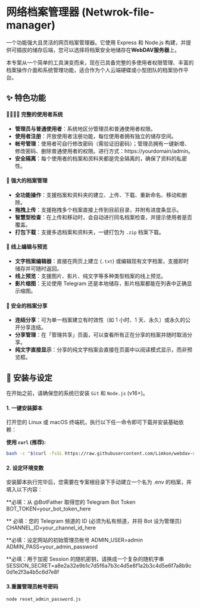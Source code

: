 # 网络档案管理器 (Netwrok-file-manager)

一个功能强大且灵活的网页档案管理器。它使用 Express 和 Node.js 构建，并提供可插拔的储存后端，您可以选择将档案安全地储存在**WebDAV服务器**上。

本专案从一个简单的工具演变而来，现在已具备完整的多使用者权限管理、丰富的档案操作介面和系统管理功能，适合作为个人云端硬碟或小型团队的档案协作平台。

## ✨ 特色功能

#### 👨‍👩‍👧‍👦 完整的使用者系统

* **管理员与普通使用者**：系统地区分管理员和普通使用者权限。
* **使用者注册**：开放使用者注册功能，每位使用者拥有独立的储存空间。
* **帐号管理**：使用者可自行修改密码（需验证旧密码）；管理员拥有一键新增、修改密码、删除普通使用者的权限。进行方式：https://yourdomain/admin。
* **安全隔离**：每个使用者的档案和资料夹都是完全隔离的，确保了资料的私密性。


#### 📂 强大的档案管理

* **全功能操作**：支援档案和资料夹的建立、上传、下载、重新命名、移动和删除。
* **拖拽上传**：支援拖拽多个档案直接上传到目前目录，并附有进度条显示。
* **智慧型检查**：在上传和移动时，会自动进行同名档案检查，并提示使用者是否覆盖。
* **打包下载**：支援多选档案和资料夹，一键打包为 `.zip` 档案下载。

#### 📝 线上编辑与预览

* **文字档案编辑器**：直接在网页上建立 (`.txt`) 或编辑现有文字档案，支援即时储存并可随时返回。
* **线上预览**：支援图片、影片、纯文字等多种类型档案的线上预览。
* **影片缩图**：无论使用 Telegram 还是本地储存，影片档案都能在列表中正确显示缩图。

#### 🔗 安全的档案分享

* **连结分享**：可为单一档案建立有时效性（如 1 小时、1 天、永久）或永久的公开分享连结。
* **分享管理**：在「管理共享」页面，可以查看所有正在分享的档案并随时取消分享。
* **纯文字直接显示**：分享的纯文字档案会直接在页面中以阅读模式显示，而非预览框。

## 🚀 安装与设定

在开始之前，请确保您的系统已安装 `Git` 和 `Node.js` (v16+)。

#### 1. 一键安装脚本

打开您的 Linux 或 macOS 终端机，执行以下任一命令即可下载并安装基础依赖：

**使用 `curl` (推荐):**
```bash
bash -c "$(curl -fsSL https://raw.githubusercontent.com/Limkon/webdav-server/master/install.sh)"
 ```
#### 2. 设定环境变数
安装脚本执行完毕后，您需要在专案根目录下手动建立一个名为 .env 的档案，并填入以下内容：

**必填：从 @BotFather 取得您的 Telegram Bot Token
BOT_TOKEN=your_bot_token_here

** 必填：您的 Telegram 频道的 ID (必须为私有频道，并将 Bot 设为管理员)
CHANNEL_ID=your_channel_id_here

**必填：设定网站的初始管理员帐号
ADMIN_USER=admin
ADMIN_PASS=your_admin_password

**必填：用于加密 Session 的随机密钥，请换成一个复杂的随机字串
SESSION_SECRET=a8e2a32e9b1c7d5f6a7b3c4d5e8f1a2b3c4d5e6f7a8b9c0d1e2f3a4b5c6d7e8f

#### 3.重置管理员帐号密码

```bash
node reset_admin_password.js
 ```

